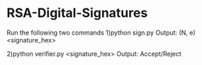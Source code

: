 # RSA-Digital-Signatures

Run the following two commands
1)python sign.py <filename>
Output: (N, e) <signature_hex>

2)python verifier.py <filename> <N> <e> <signature_hex>
Output: Accept/Reject
